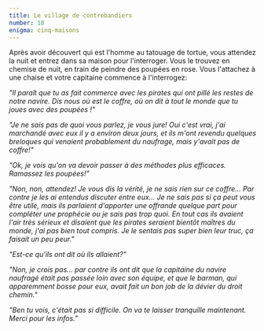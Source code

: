 ```yaml
---
title: Le village de contrebandiers
number: 18
enigma: cinq-maisons
---
```


Après avoir découvert qui est l'homme au tatouage de tortue, vous attendez la nuit et entrez dans sa maison pour l'interroger. Vous le trouvez en chemise de nuit, en train de peindre des poupées en rose. Vous l'attachez à une chaise et votre capitaine commence à l'interrogez:

*"Il paraît que tu as fait commerce avec les pirates qui ont pillé les restes de notre navire. Dis nous où est le coffre, où on dit à tout le monde que tu joues avec des poupées !"*

*"Je ne sais pas de quoi vous parlez, je vous jure! Oui c'est vrai, j'ai marchandé avec eux il y a environ deux jours, et ils m'ont revendu quelques breloques qui venaient probablement du naufrage, mais y'avait pas de coffre!"*

*"Ok, je vois qu'on va devoir passer à des méthodes plus efficaces. Ramassez les poupées!"*

*"Non, non, attendez! Je vous dis la vérité, je ne sais rien sur ce coffre... Par contre je les ai entendus discuter entre eux... Je ne sais pas si ça peut vous être utile, mais ils parlaient d'apporter une offrande quelque part pour compléter une prophécie ou je sais pas trop quoi. En tout cas ils avaient l'air très sérieux et disaient que les pirates seraient bientôt maîtres du monde, j'ai pas bien tout compris. Je le sentais pas super bien leur truc, ça faisait un peu peur."*

*"Est-ce qu'ils ont dit où ils allaient?"*

*"Non, je crois pas... par contre ils ont dit que la capitaine du navire naufragé était pas passée loin avec son équipe, et que le barman, qui apparemment bosse pour eux, avait fait un bon job de la dévier du droit chemin."*

*"Ben tu vois, c'était pas si difficile. On va te laisser tranquille maintenant. Merci pour les infos."*

